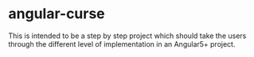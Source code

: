 # angular-curse
This is intended to be a step by step project which should take the users through the different level of implementation in an Angular5+ project.
